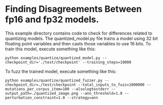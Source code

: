 # Finding Disagreements Between fp16 and fp32 models.

This example directory contains code to check for differences related to quantizing models.
The quantized_model.py file trains a model using 32 bit floating point variables and then
casts those variables to use 16 bits.
To train this model, execute something like this:

```
python examples/quantize/quantized_model.py --checkpoint_dir='./test/checkpoint' --training_steps=10000
```

To fuzz the trained model, execute something like this:

```
python examples/quantize/quantized_fuzzer.py --checkpoint_dir=./test/checkpoint --total_inputs_to_fuzz=1000000 --mutations_per_corpus_item=100 --alsologtostderr --output_path=./quantized_image.png --ann_threshold=1.0 --perturbation_constraint=1.0 --strategy=ann
```
